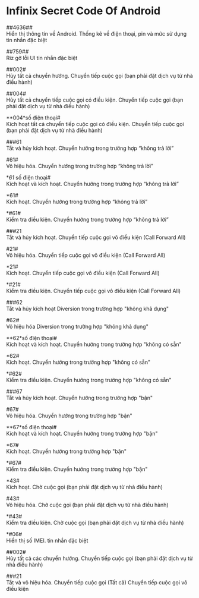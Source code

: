 Infinix Secret Code Of Android 
==

*#*#4636#*#* <br> 
Hiển thị thông tin về Android. Thống kê về điện thoại, pin và mức sử dụng tin nhắn đặc biệt

*#*#759#*#* <br>
Riz gỡ lỗi Ul tin nhắn đặc biệt

##002# <br>
Hủy tất cả chuyển hướng. Chuyển tiếp cuộc gọi (bạn phải đặt dịch vụ từ nhà điều hành)

##004# <br>
Hủy tất cả chuyển tiếp cuộc gọi có điều kiện. Chuyển tiếp cuộc gọi (bạn phải đặt dịch vụ từ nhà điều hành)

**004*số điện thoại# <br>
Kích hoạt tất cả chuyển tiếp cuộc gọi có điều kiện. Chuyển tiếp cuộc gọi (bạn phải đặt dịch vụ từ nhà điều hành)

###61 <br>
Tắt và hủy kích hoạt. Chuyển hướng trong trường hợp “không trả lời”

#61# <br>
Vô hiệu hóa. Chuyển hướng trong trường hợp “không trả lời”

**61* số điện thoại# <br>
Kích hoạt và kích hoạt. Chuyển hướng trong trường hợp “không trả lời”

*61# <br>
Kích hoạt. Chuyển hướng trong trường hợp “không trả lời”

*#61# <br>
Kiểm tra điều kiện. Chuyển hướng trong trường hợp “không trả lời”

###21 <br>
Tắt và hủy kích hoạt. Chuyển tiếp cuộc gọi vô điều kiện (Call Forward All)

#21# <br>
Vô hiệu hóa. Chuyển tiếp cuộc gọi vô điều kiện (Call Forward All)

*21# <br>
Kích hoạt. Chuyển tiếp cuộc gọi vô điều kiện (Call Forward All)

*#21# <br>
Kiểm tra điều kiện. Chuyển tiếp cuộc gọi vô điều kiện (Call Forward All)

###62 <br>
Tắt và hủy kích hoạt Diversion trong trường hợp "không khả dụng"

#62# <br>
Vô hiệu hóa Diversion trong trường hợp "không khả dụng"

**62*số điện thoại# <br>
Kích hoạt và kích hoạt. Chuyển hướng trong trường hợp "không có sẵn"

*62# <br>
Kích hoạt. Chuyển hướng trong trường hợp "không có sẵn"

*#62# <br>
Kiểm tra điều kiện. Chuyển hướng trong trường hợp "không có sẵn"

###67 <br>
Tắt và hủy kích hoạt. Chuyển hướng trong trường hợp "bận"

#67# <br>
Vô hiệu hóa. Chuyển hướng trong trường hợp "bận"

**67*số điện thoại# <br>
Kích hoạt và kích hoạt. Chuyển hướng trong trường hợp "bận"

*67# <br>
Kích hoạt. Chuyển hướng trong trường hợp "bận"

*#67# <br>
Kiểm tra điều kiện. Chuyển hướng trong trường hợp "bận"

*43# <br>
Kích hoạt. Chờ cuộc gọi (bạn phải đặt dịch vụ từ nhà điều hành)

#43# <br>
Vô hiệu hóa. Chờ cuộc gọi (bạn phải đặt dịch vụ từ nhà điều hành)

*#43# <br>
Kiểm tra điều kiện. Chờ cuộc gọi (bạn phải đặt dịch vụ từ nhà điều hành)

*#06# <br>
Hiển thị số IΜΕΙ. tin nhắn đặc biệt

##002# <br>
Hủy tất cả các chuyển hướng. Chuyển tiếp cuộc gọi (bạn phải đặt dịch vụ từ nhà điều hành)

###21 <br>
Tắt và vô hiệu hóa. Chuyển tiếp cuộc gọi (Tất cả) Chuyển tiếp cuộc gọi vô điều kiện



